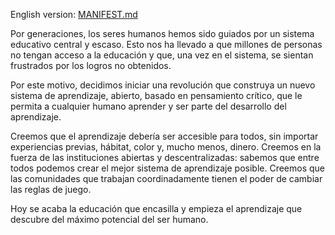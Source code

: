 English version: [MANIFEST.md](../MANIFESTO.md)

Por generaciones, los seres humanos hemos sido guiados por un sistema educativo central y escaso. Esto nos ha llevado a que millones de personas no tengan acceso a la educación y que, una vez en el sistema, se sientan frustrados por los logros no obtenidos. 

Por este motivo, decidimos iniciar una revolución que construya un nuevo sistema de aprendizaje, abierto, basado en pensamiento crítico, que le permita a cualquier humano aprender y ser parte del desarrollo del aprendizaje.

Creemos que el aprendizaje debería ser accesible para todos, sin importar experiencias previas, hábitat, color y, mucho menos, dinero. 
Creemos en la fuerza de las instituciones abiertas y descentralizadas: sabemos que entre todos podemos crear el mejor sistema de aprendizaje posible. 
Creemos que las comunidades que trabajan coordinadamente tienen el poder de cambiar las reglas de juego. 

Hoy se acaba la educación que encasilla y empieza el aprendizaje que descubre del máximo potencial del ser humano.
